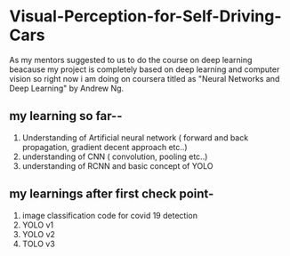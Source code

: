 # Visual-Perception-for-Self-Driving-Cars
 As my mentors suggested to us to do the course on deep learning  beacause my project is  completely based on deep learning and computer vision so right now i am doing on coursera titled as "Neural Networks and Deep Learning" by Andrew Ng.
## my learning so far--
 1. Understanding of  Artificial neural network ( forward and back propagation, gradient decent approach etc..)
 2. understanding of CNN ( convolution, pooling etc..)
 3. understanding of RCNN and basic concept of YOLO


## my learnings after first check point-
 1. image classification code for covid 19 detection
 2.  YOLO v1 
 3. YOLO v2
 4. TOLO v3
